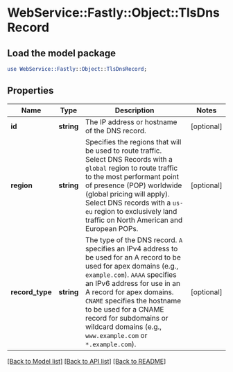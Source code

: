 # WebService::Fastly::Object::TlsDnsRecord

## Load the model package
```perl
use WebService::Fastly::Object::TlsDnsRecord;
```

## Properties
Name | Type | Description | Notes
------------ | ------------- | ------------- | -------------
**id** | **string** | The IP address or hostname of the DNS record. | [optional] 
**region** | **string** | Specifies the regions that will be used to route traffic. Select DNS Records with a `global` region to route traffic to the most performant point of presence (POP) worldwide (global pricing will apply). Select DNS records with a `us-eu` region to exclusively land traffic on North American and European POPs. | [optional] 
**record_type** | **string** | The type of the DNS record. `A` specifies an IPv4 address to be used for an A record to be used for apex domains (e.g., `example.com`). `AAAA` specifies an IPv6 address for use in an A record for apex domains. `CNAME` specifies the hostname to be used for a CNAME record for subdomains or wildcard domains (e.g., `www.example.com` or `*.example.com`). | [optional] 

[[Back to Model list]](../README.md#documentation-for-models) [[Back to API list]](../README.md#documentation-for-api-endpoints) [[Back to README]](../README.md)


